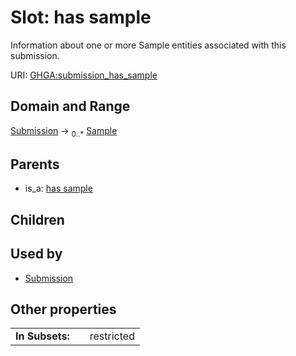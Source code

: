 
# Slot: has sample


Information about one or more Sample entities associated with this submission.

URI: [GHGA:submission_has_sample](https://w3id.org/GHGA/submission_has_sample)


## Domain and Range

[Submission](Submission.md) &#8594;  <sub>0..\*</sub> [Sample](Sample.md)

## Parents

 *  is_a: [has sample](has_sample.md)

## Children


## Used by

 * [Submission](Submission.md)

## Other properties

|  |  |  |
| --- | --- | --- |
| **In Subsets:** | | restricted |

